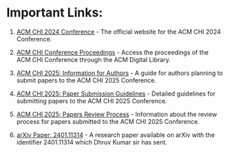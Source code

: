 # Important Links:


1. [ACM CHI 2024 Conference](https://chi2024.acm.org) - The official website for the ACM CHI 2024 Conference.

2. [ACM CHI Conference Proceedings](https://dl.acm.org/conference/chi) - Access the proceedings of the ACM CHI Conference through the ACM Digital Library.

3. [ACM CHI 2025: Information for Authors](https://chi2025.acm.org/for-authors/) - A guide for authors planning to submit papers to the ACM CHI 2025 Conference.

4. [ACM CHI 2025: Paper Submission Guidelines](https://chi2025.acm.org/for-authors/papers/) - Detailed guidelines for submitting papers to the ACM CHI 2025 Conference.

5. [ACM CHI 2025: Papers Review Process](https://chi2025.acm.org/papers-review-process/) - Information about the review process for papers submitted to the ACM CHI 2025 Conference.

6. [arXiv Paper: 2401.11314](https://arxiv.org/abs/2401.11314) - A research paper available on arXiv with the identifier 2401.11314 which Dhruv Kumar sir has sent.
